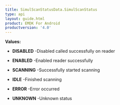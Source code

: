 ```yaml
---
title: SimulScanStatusData.SimulScanStatus
type: api
layout: guide.html
product: EMDK For Android
productversion: '4.0'
---
```





**Values:**

* **DISABLED** -Disabled called successfully on reader

* **ENABLED** -Enabled reader successfully

* **SCANNING** -Successfully started scanning

* **IDLE** -Finished scanning

* **ERROR** -Error occurred

* **UNKNOWN** -Unknown status









